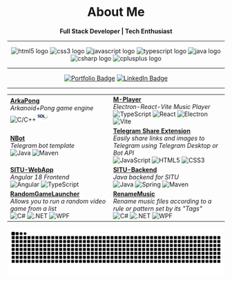 <h1 align="center">About Me</h1>

<p align="center">
  <b>Full Stack Developer | Tech Enthusiast</b><br>
</p>

---

<div align="center">
  <img src="https://cdn.jsdelivr.net/gh/devicons/devicon/icons/html5/html5-original.svg" height="32" alt="html5 logo" />
  <img src="https://cdn.jsdelivr.net/gh/devicons/devicon/icons/css3/css3-original.svg" height="32" alt="css3 logo" />
  <img src="https://cdn.jsdelivr.net/gh/devicons/devicon/icons/javascript/javascript-original.svg" height="32" alt="javascript logo" />
  <img src="https://cdn.jsdelivr.net/gh/devicons/devicon/icons/typescript/typescript-original.svg" height="32" alt="typescript logo" />
  <img src="https://cdn.jsdelivr.net/gh/devicons/devicon/icons/java/java-original.svg" height="32" alt="java logo" />
  <img src="https://cdn.jsdelivr.net/gh/devicons/devicon/icons/csharp/csharp-original.svg" height="32" alt="csharp logo" />
  <img src="https://cdn.jsdelivr.net/gh/devicons/devicon/icons/cplusplus/cplusplus-original.svg" height="32" alt="cplusplus logo" />
</div>

---

<p align="center">
  <a href="https://ignacioveiga.netlify.app" target="_blank"><img src="https://img.shields.io/badge/Portfolio-00C7B7?style=for-the-badge&logo=netlify&logoColor=white" alt="Portfolio Badge" /></a>
  <a href="https://www.linkedin.com/in/ignacio-veiga/" target="_blank"><img src="https://img.shields.io/badge/LinkedIn-0077B5?style=for-the-badge&logo=linkedin&logoColor=white" alt="LinkedIn Badge" /></a>
</p>

---

<table align="center">
  <tr>
    <td>
      <b><a href="https://github.com/IgnacioVeiga/ArkaPong">ArkaPong</a></b><br>
      <i>Arkanoid+Pong game engine</i><br>
      <img src="https://cdn.jsdelivr.net/gh/devicons/devicon/icons/cplusplus/cplusplus-original.svg" height="24" title="C/C++" />
      <img src="https://raw.githubusercontent.com/devicons/devicon/master/icons/sdl/sdl-original.svg" height="24" title="SDL2" />
    </td>
    <td>
      <b><a href="https://github.com/IgnacioVeiga/M-Player">M-Player</a></b><br>
      <i>Electron-React-Vite Music Player</i><br>
      <img src="https://cdn.jsdelivr.net/gh/devicons/devicon/icons/typescript/typescript-original.svg" height="24" title="TypeScript" />
      <img src="https://cdn.jsdelivr.net/gh/devicons/devicon/icons/react/react-original.svg" height="24" title="React" />
      <img src="https://cdn.jsdelivr.net/gh/devicons/devicon/icons/electron/electron-original.svg" height="24" title="Electron" />
      <img src="https://cdn.jsdelivr.net/gh/devicons/devicon/icons/vite/vite-original.svg" height="24" title="Vite" />
    </td>
  </tr>
  <tr>
    <td>
      <b><a href="https://github.com/IgnacioVeiga/NBot">NBot</a></b><br>
      <i>Telegram bot template</i><br>
      <img src="https://cdn.jsdelivr.net/gh/devicons/devicon/icons/java/java-original.svg" height="24" title="Java" />
      <img src="https://cdn.jsdelivr.net/gh/devicons/devicon/icons/maven/maven-original.svg" height="24" title="Maven" />
    </td>
    <td>
      <b><a href="https://github.com/IgnacioVeiga/telegram-share-extension">Telegram Share Extension</a></b><br>
      <i>Easily share links and images to Telegram using Telegram Desktop or Bot API</i><br>
      <img src="https://cdn.jsdelivr.net/gh/devicons/devicon/icons/javascript/javascript-original.svg" height="24" title="JavaScript" />
      <img src="https://cdn.jsdelivr.net/gh/devicons/devicon/icons/html5/html5-original.svg" height="24" title="HTML5" />
      <img src="https://cdn.jsdelivr.net/gh/devicons/devicon/icons/css3/css3-original.svg" height="24" title="CSS3" />
    </td>
  </tr>
  <tr>
    <td>
      <b><a href="https://github.com/IgnacioVeiga/SITU-WebApp">SITU-WebApp</a></b><br>
      <i>Angular 18 Frontend</i><br>
      <img src="https://cdn.jsdelivr.net/gh/devicons/devicon/icons/angular/angular-original.svg" height="24" title="Angular" />
      <img src="https://cdn.jsdelivr.net/gh/devicons/devicon/icons/typescript/typescript-original.svg" height="24" title="TypeScript" />
    </td>
    <td>
      <b><a href="https://github.com/IgnacioVeiga/SITU-Backend">SITU-Backend</a></b><br>
      <i>Java backend for SITU</i><br>
      <img src="https://cdn.jsdelivr.net/gh/devicons/devicon/icons/java/java-original.svg" height="24" title="Java" />
      <img src="https://cdn.jsdelivr.net/gh/devicons/devicon/icons/spring/spring-original.svg" height="24" title="Spring" />
      <img src="https://cdn.jsdelivr.net/gh/devicons/devicon/icons/maven/maven-original.svg" height="24" title="Maven" />
    </td>
  </tr>
  <tr>
    <td>
      <b><a href="https://github.com/IgnacioVeiga/RandomGameLauncher">RandomGameLauncher</a></b><br>
      <i>Allows you to run a random video game from a list</i><br>
      <img src="https://cdn.jsdelivr.net/gh/devicons/devicon/icons/csharp/csharp-original.svg" height="24" title="C#" />
      <img src="https://cdn.jsdelivr.net/gh/devicons/devicon/icons/dot-net/dot-net-original.svg" height="24" title=".NET" />
      <img src="https://cdn.jsdelivr.net/gh/devicons/devicon/icons/windows8/windows8-original.svg" height="24" title="WPF" />
    </td>
    <td>
      <b><a href="https://github.com/IgnacioVeiga/RenameMusic">RenameMusic</a></b><br>
      <i>Rename music files according to a rule or pattern set by its "Tags"</i><br>
      <img src="https://cdn.jsdelivr.net/gh/devicons/devicon/icons/csharp/csharp-original.svg" height="24" title="C#" />
      <img src="https://cdn.jsdelivr.net/gh/devicons/devicon/icons/dot-net/dot-net-original.svg" height="24" title=".NET" />
      <img src="https://cdn.jsdelivr.net/gh/devicons/devicon/icons/windows8/windows8-original.svg" height="24" title="WPF" />
    </td>
  </tr>
</table>

<p align="center">
  <img src="https://raw.githubusercontent.com/IgnacioVeiga/IgnacioVeiga/output/snake.svg" alt="Snake animation" />
</p>

